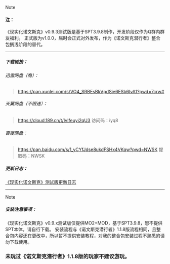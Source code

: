 
> [!NOTE]
> #### 注：
> 《现实化诺文斯克》v0.9.3测试版是基于SPT3.9.8制作，开发阶段仅作为Q群内群友福利。
> 正式版为v1.0.0，届时会正式对外发布，作为《诺文斯克潜行者》整合包搁浅阶段的替代。

---
##### 下载链接： 
###### 迅雷网盘（商）：
> https://pan.xunlei.com/s/VO4_SRBEsBkVpdSie6ESb6IvA1?pwd=7crw#

###### 天翼网盘（不限速）：
>https://cloud.189.cn/t/IvIfeuyi2qU3 
>访问码：iyq8

###### 百度网盘：
>https://pan.baidu.com/s/1_yCYfJdse8ukdFSHx4VKqw?pwd=NWSK 
>提取码：NWSK 

##### 更新日志：
[《现实化诺文斯克》测试版更新日志](../①整合包更新计划/《现实化诺文斯克》测试版更新日志.md)

---
> [!NOTE]
> ##### 安装注意事项：
>《现实化诺文斯克》v0.9.x测试版仅提供MO2+MOD，基于SPT3.9.8，恕不提供SPT本体，请自行下载。
>安装流程与《诺文斯克潜行者》1.1.8版流程相同，且整合包内容还在更改中，所以暂不提供安装教程，对我的整合包安装过程不熟悉的请勿下载使用。
>### **未玩过《诺文斯克潜行者》1.1.8版的玩家不建议游玩。**

